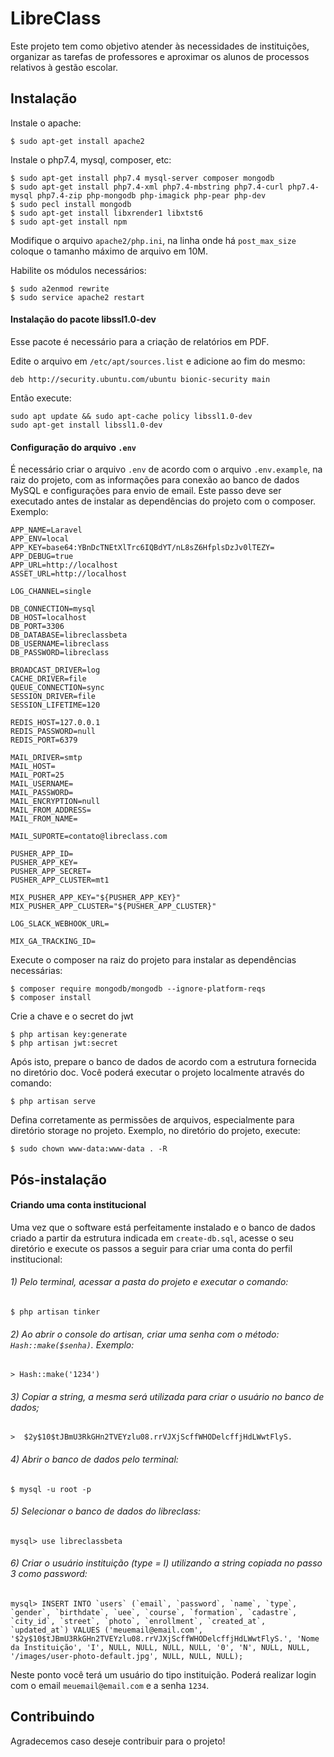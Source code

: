 # LibreClass

Este projeto tem como objetivo atender às necessidades de instituições, organizar as tarefas de professores e aproximar os alunos de processos relativos à gestão escolar.

## Instalação

Instale o apache:

    $ sudo apt-get install apache2

Instale o php7.4, mysql, composer, etc:

    $ sudo apt-get install php7.4 mysql-server composer mongodb
    $ sudo apt-get install php7.4-xml php7.4-mbstring php7.4-curl php7.4-mysql php7.4-zip php-mongodb php-imagick php-pear php-dev
    $ sudo pecl install mongodb
    $ sudo apt-get install libxrender1 libxtst6
    $ sudo apt-get install npm

Modifique o arquivo `apache2/php.ini`, na linha onde há `post_max_size` coloque o tamanho máximo de arquivo em 10M.

Habilite os módulos necessários:

    $ sudo a2enmod rewrite
    $ sudo service apache2 restart

#### Instalação do pacote libssl1.0-dev

Esse pacote é necessário para a criação de relatórios em PDF.

Edite o arquivo em `/etc/apt/sources.list` e adicione ao fim do mesmo:

    deb http://security.ubuntu.com/ubuntu bionic-security main

Então execute:

    sudo apt update && sudo apt-cache policy libssl1.0-dev
    sudo apt-get install libssl1.0-dev

#### Configuração do arquivo `.env`

É necessário criar o arquivo `.env` de acordo com o arquivo `.env.example`, na raiz do projeto, com as informações para conexão ao banco de dados MySQL e configurações para envio de email. Este passo deve ser executado antes de instalar as dependências do projeto com o composer. Exemplo:

    APP_NAME=Laravel
    APP_ENV=local
    APP_KEY=base64:YBnDcTNEtXlTrc6IQBdYT/nL8sZ6HfplsDzJv0lTEZY=
    APP_DEBUG=true
    APP_URL=http://localhost
    ASSET_URL=http://localhost

    LOG_CHANNEL=single

    DB_CONNECTION=mysql
    DB_HOST=localhost
    DB_PORT=3306
    DB_DATABASE=libreclassbeta
    DB_USERNAME=libreclass
    DB_PASSWORD=libreclass

    BROADCAST_DRIVER=log
    CACHE_DRIVER=file
    QUEUE_CONNECTION=sync
    SESSION_DRIVER=file
    SESSION_LIFETIME=120

    REDIS_HOST=127.0.0.1
    REDIS_PASSWORD=null
    REDIS_PORT=6379

    MAIL_DRIVER=smtp
    MAIL_HOST=
    MAIL_PORT=25
    MAIL_USERNAME=
    MAIL_PASSWORD=
    MAIL_ENCRYPTION=null
    MAIL_FROM_ADDRESS=
    MAIL_FROM_NAME=

    MAIL_SUPORTE=contato@libreclass.com

    PUSHER_APP_ID=
    PUSHER_APP_KEY=
    PUSHER_APP_SECRET=
    PUSHER_APP_CLUSTER=mt1

    MIX_PUSHER_APP_KEY="${PUSHER_APP_KEY}"
    MIX_PUSHER_APP_CLUSTER="${PUSHER_APP_CLUSTER}"

    LOG_SLACK_WEBHOOK_URL=

    MIX_GA_TRACKING_ID=

Execute o composer na raiz do projeto para instalar as dependências necessárias:

    $ composer require mongodb/mongodb --ignore-platform-reqs
    $ composer install

Crie a chave e o secret do jwt

    $ php artisan key:generate
    $ php artisan jwt:secret

Após isto, prepare o banco de dados de acordo com a estrutura fornecida no diretório doc. Você poderá executar o projeto localmente através do comando:

    $ php artisan serve

Defina corretamente as permissões de arquivos, especialmente para diretório storage no projeto. Exemplo, no diretório do projeto, execute:

    $ sudo chown www-data:www-data . -R

## Pós-instalação

#### Criando uma conta institucional

Uma vez que o software está perfeitamente instalado e o banco de dados criado a partir da estrutura indicada em `create-db.sql`, acesse o seu diretório e execute os passos a seguir para criar uma conta do perfil institucional:

###### 1) Pelo terminal, acessar a pasta do projeto e executar o comando:

    $ php artisan tinker

###### 2) Ao abrir o console do artisan, criar uma senha com o método: `Hash::make($senha)`. Exemplo:

    > Hash::make('1234')

###### 3) Copiar a string, a mesma será utilizada para criar o usuário no banco de dados;

    >  $2y$10$tJBmU3RkGHn2TVEYzlu08.rrVJXjScffWHODelcffjHdLWwtFlyS.

###### 4) Abrir o banco de dados pelo terminal:

    $ mysql -u root -p

###### 5) Selecionar o banco de dados do libreclass:

    mysql> use libreclassbeta

###### 6) Criar o usuário instituição (type = I) utilizando a string copiada no passo 3 como password:

    mysql> INSERT INTO `users` (`email`, `password`, `name`, `type`, `gender`, `birthdate`, `uee`, `course`, `formation`, `cadastre`, `city_id`, `street`, `photo`, `enrollment`, `created_at`, `updated_at`) VALUES ('meuemail@email.com', '$2y$10$tJBmU3RkGHn2TVEYzlu08.rrVJXjScffWHODelcffjHdLWwtFlyS.', 'Nome da Instituição', 'I', NULL, NULL, NULL, NULL, '0', 'N', NULL, NULL, '/images/user-photo-default.jpg', NULL, NULL, NULL);

Neste ponto você terá um usuário do tipo instituição. Poderá realizar login com o email `meuemail@email.com` e a senha `1234`.

## Contribuindo

Agradecemos caso deseje contribuir para o projeto!
